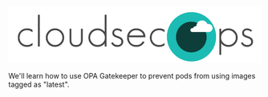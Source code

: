 ![CloudSecOps](assets/cloudsecops.png)

We'll learn how to use OPA Gatekeeper to prevent pods from using images tagged as "latest".
